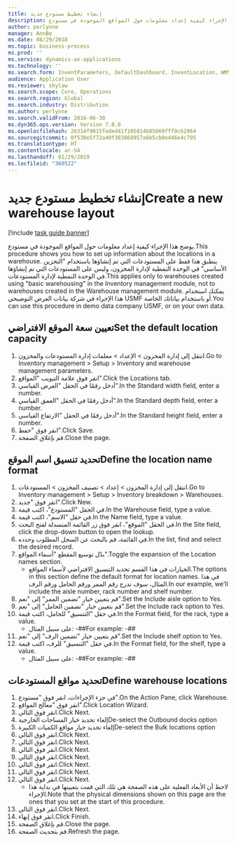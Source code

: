 ```yaml
---
title: إنشاء تخطيط مستودع جديد
description: يوضح هذا الإجراء كيفية إعداد معلومات حول المواقع الموجودة في مستودع.
author: perlynne
manager: AnnBe
ms.date: 08/29/2018
ms.topic: business-process
ms.prod: ''
ms.service: dynamics-ax-applications
ms.technology: ''
ms.search.form: InventParameters, DefaultDashboard, InventLocation, WMSLocationWizard
audience: Application User
ms.reviewer: shylaw
ms.search.scope: Core, Operations
ms.search.region: Global
ms.search.industry: Distribution
ms.author: perlynne
ms.search.validFrom: 2016-06-30
ms.dyn365.ops.version: Version 7.0.0
ms.openlocfilehash: 26314f9015feded41f105814b85069fff0c62964
ms.sourcegitcommit: 0f530e5f72a40f383868957a6b5cb0e446e4c795
ms.translationtype: HT
ms.contentlocale: ar-SA
ms.lasthandoff: 01/29/2019
ms.locfileid: "360522"
---
```

# <a name="create-a-new-warehouse-layout"></a><span data-ttu-id="80f0f-103">إنشاء تخطيط مستودع جديد</span><span class="sxs-lookup"><span data-stu-id="80f0f-103">Create a new warehouse layout</span></span>

[!include [task guide banner](../../includes/task-guide-banner.md)]

<span data-ttu-id="80f0f-104">يوضح هذا الإجراء كيفية إعداد معلومات حول المواقع الموجودة في مستودع.</span><span class="sxs-lookup"><span data-stu-id="80f0f-104">This procedure shows you how to set up information about the locations in a warehouse.</span></span> <span data-ttu-id="80f0f-105">ينطبق هذا فقط على المستودعات التي تم إنشاؤها باستخدام "التخزين الأساسي" في الوحدة النمطية لإدارة المخزون، وليس على المستودعات التي تم إنشاؤها في الوحدة النمطية لإدارة المستودعات.</span><span class="sxs-lookup"><span data-stu-id="80f0f-105">This applies only to warehouses created using "basic warehousing" in the Inventory management module, not to warehouses created in the Warehouse management module.</span></span> <span data-ttu-id="80f0f-106">يمكنك استخدام هذا الإجراء في شركة بيانات العرض التوضيحي USMF أو باستخدام بياناتك الخاصة.</span><span class="sxs-lookup"><span data-stu-id="80f0f-106">You can use this procedure in demo data company USMF, or on your own data.</span></span>


## <a name="set-the-default-location-capacity"></a><span data-ttu-id="80f0f-107">تعيين سعة الموقع الافتراضي</span><span class="sxs-lookup"><span data-stu-id="80f0f-107">Set the default location capacity</span></span>
1. <span data-ttu-id="80f0f-108">انتقل إلى إدارة المخزون > الإعداد > معلمات إدارة المستودعات والمخزون‬.</span><span class="sxs-lookup"><span data-stu-id="80f0f-108">Go to Inventory management > Setup > Inventory and warehouse management parameters.</span></span>
2. <span data-ttu-id="80f0f-109">انقر فوق علامة التبويب "المواقع".</span><span class="sxs-lookup"><span data-stu-id="80f0f-109">Click the Locations tab.</span></span>
3. <span data-ttu-id="80f0f-110">أدخل رقمًا في الحقل "العرض القياسي‬".</span><span class="sxs-lookup"><span data-stu-id="80f0f-110">In the Standard width field, enter a number.</span></span>
4. <span data-ttu-id="80f0f-111">أدخل رقمًا في الحقل "العمق القياسي‬".</span><span class="sxs-lookup"><span data-stu-id="80f0f-111">In the Standard depth field, enter a number.</span></span>
5. <span data-ttu-id="80f0f-112">أدخل رقمًا في الحقل "الارتفاع القياسي‬".</span><span class="sxs-lookup"><span data-stu-id="80f0f-112">In the Standard height field, enter a number.</span></span>
6. <span data-ttu-id="80f0f-113">انقر فوق "حفظ".</span><span class="sxs-lookup"><span data-stu-id="80f0f-113">Click Save.</span></span>
7. <span data-ttu-id="80f0f-114">قم بإغلاق الصفحة.</span><span class="sxs-lookup"><span data-stu-id="80f0f-114">Close the page.</span></span>

## <a name="define-the-location-name-format"></a><span data-ttu-id="80f0f-115">تحديد تنسيق اسم الموقع</span><span class="sxs-lookup"><span data-stu-id="80f0f-115">Define the location name format</span></span>
1. <span data-ttu-id="80f0f-116">انتقل إلى إدارة المخزون > إعداد > تصنيف المخزون > المستودعات.</span><span class="sxs-lookup"><span data-stu-id="80f0f-116">Go to Inventory management > Setup > Inventory breakdown > Warehouses.</span></span>
2. <span data-ttu-id="80f0f-117">انقر فوق "جديد".</span><span class="sxs-lookup"><span data-stu-id="80f0f-117">Click New.</span></span>
3. <span data-ttu-id="80f0f-118">في الحقل "المستودع"، اكتب قيمة.</span><span class="sxs-lookup"><span data-stu-id="80f0f-118">In the Warehouse field, type a value.</span></span>
4. <span data-ttu-id="80f0f-119">في حقل "الاسم"، اكتب قيمة.</span><span class="sxs-lookup"><span data-stu-id="80f0f-119">In the Name field, type a value.</span></span>
5. <span data-ttu-id="80f0f-120">في الحقل "الموقع"، انقر فوق زر القائمة المنسدلة لفتح البحث.</span><span class="sxs-lookup"><span data-stu-id="80f0f-120">In the Site field, click the drop-down button to open the lookup.</span></span>
6. <span data-ttu-id="80f0f-121">في القائمة، قم بالبحث عن السجل المطلوب وحدده.</span><span class="sxs-lookup"><span data-stu-id="80f0f-121">In the list, find and select the desired record.</span></span>
7. <span data-ttu-id="80f0f-122">بدّل توسيع المقطع "أسماء المواقع".</span><span class="sxs-lookup"><span data-stu-id="80f0f-122">Toggle the expansion of the Location names section.</span></span>
    * <span data-ttu-id="80f0f-123">الخيارات في هذا القسم تحديد التنسيق الافتراضي لأسماء المواقع.</span><span class="sxs-lookup"><span data-stu-id="80f0f-123">The options in this section define the default format for location names.</span></span> <span data-ttu-id="80f0f-124">في هذا المثال، سوف ندرج رقم الممر ورقم الحامل ورقم الرف.</span><span class="sxs-lookup"><span data-stu-id="80f0f-124">In our example, we'll include the aisle number, rack number and shelf number.</span></span>  
8. <span data-ttu-id="80f0f-125">قم بتعيين خيار "تضمين الممر‬" إلى "نعم".</span><span class="sxs-lookup"><span data-stu-id="80f0f-125">Set the Include aisle option to Yes.</span></span>
9. <span data-ttu-id="80f0f-126">قم بتعيين خيار "تضمين الحامل‬‬" إلى "نعم".</span><span class="sxs-lookup"><span data-stu-id="80f0f-126">Set the Include rack option to Yes.</span></span> 
10. <span data-ttu-id="80f0f-127">في حقل "التنسيق" للحامل، اكتب قيمة.</span><span class="sxs-lookup"><span data-stu-id="80f0f-127">In the Format field, for the rack, type a value.</span></span>
    * <span data-ttu-id="80f0f-128">على سبيل المثال: -##</span><span class="sxs-lookup"><span data-stu-id="80f0f-128">For example: -##</span></span>  
11. <span data-ttu-id="80f0f-129">قم بتعيين خيار "تضمين الرف" إلى "نعم".</span><span class="sxs-lookup"><span data-stu-id="80f0f-129">Set the Include shelf option to Yes.</span></span>
12. <span data-ttu-id="80f0f-130">في حقل "التنسيق" للرف، اكتب قيمة.</span><span class="sxs-lookup"><span data-stu-id="80f0f-130">In the Format field, for the shelf, type a value.</span></span>
    * <span data-ttu-id="80f0f-131">على سبيل المثال: -##</span><span class="sxs-lookup"><span data-stu-id="80f0f-131">For example: -##</span></span>  

## <a name="define-warehouse-locations"></a><span data-ttu-id="80f0f-132">تحديد مواقع المستودعات</span><span class="sxs-lookup"><span data-stu-id="80f0f-132">Define warehouse locations</span></span>
1. <span data-ttu-id="80f0f-133">في جزء الإجراءات، انقر فوق "مستودع".</span><span class="sxs-lookup"><span data-stu-id="80f0f-133">On the Action Pane, click Warehouse.</span></span>
2. <span data-ttu-id="80f0f-134">انقر فوق "معالج المواقع".</span><span class="sxs-lookup"><span data-stu-id="80f0f-134">Click Location Wizard.</span></span>
3. <span data-ttu-id="80f0f-135">انقر فوق التالي.</span><span class="sxs-lookup"><span data-stu-id="80f0f-135">Click Next.</span></span>
4. <span data-ttu-id="80f0f-136">إلغاء تحديد خيار المساحات الخارجية</span><span class="sxs-lookup"><span data-stu-id="80f0f-136">De-select the Outbound docks option</span></span>
5. <span data-ttu-id="80f0f-137">إلغاء تحديد خيار مواقع الكميات الكبيرة</span><span class="sxs-lookup"><span data-stu-id="80f0f-137">De-select the Bulk locations option</span></span>
6. <span data-ttu-id="80f0f-138">انقر فوق التالي.</span><span class="sxs-lookup"><span data-stu-id="80f0f-138">Click Next.</span></span>
7. <span data-ttu-id="80f0f-139">انقر فوق التالي.</span><span class="sxs-lookup"><span data-stu-id="80f0f-139">Click Next.</span></span>
8. <span data-ttu-id="80f0f-140">انقر فوق التالي.</span><span class="sxs-lookup"><span data-stu-id="80f0f-140">Click Next.</span></span>
9. <span data-ttu-id="80f0f-141">انقر فوق التالي.</span><span class="sxs-lookup"><span data-stu-id="80f0f-141">Click Next.</span></span>
10. <span data-ttu-id="80f0f-142">انقر فوق التالي.</span><span class="sxs-lookup"><span data-stu-id="80f0f-142">Click Next.</span></span>
11. <span data-ttu-id="80f0f-143">انقر فوق التالي.</span><span class="sxs-lookup"><span data-stu-id="80f0f-143">Click Next.</span></span>
12. <span data-ttu-id="80f0f-144">انقر فوق التالي.</span><span class="sxs-lookup"><span data-stu-id="80f0f-144">Click Next.</span></span>
    * <span data-ttu-id="80f0f-145">لاحظ أن الأبعاد الفعلية على هذه الصفحة هي تلك التي قمت بتعيينها في بداية هذا الإجراء.</span><span class="sxs-lookup"><span data-stu-id="80f0f-145">Note that the physical dimensions shown on this page are the ones that you set at the start of this procedure.</span></span>  
13. <span data-ttu-id="80f0f-146">انقر فوق التالي.</span><span class="sxs-lookup"><span data-stu-id="80f0f-146">Click Next.</span></span>
14. <span data-ttu-id="80f0f-147">انقر فوق إنهاء.</span><span class="sxs-lookup"><span data-stu-id="80f0f-147">Click Finish.</span></span>
15. <span data-ttu-id="80f0f-148">قم بإغلاق الصفحة.</span><span class="sxs-lookup"><span data-stu-id="80f0f-148">Close the page.</span></span>
16. <span data-ttu-id="80f0f-149">قم بتحديث الصفحة.</span><span class="sxs-lookup"><span data-stu-id="80f0f-149">Refresh the page.</span></span>

